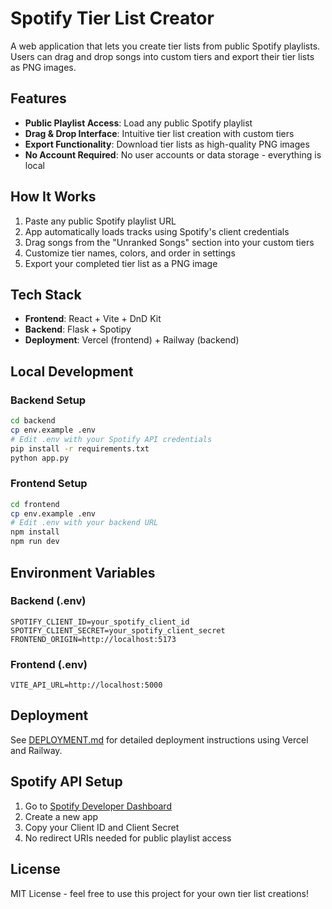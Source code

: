 # Spotify Tier List Creator

A web application that lets you create tier lists from public Spotify playlists. Users can drag and drop songs into custom tiers and export their tier lists as PNG images.

## Features

- **Public Playlist Access**: Load any public Spotify playlist
- **Drag & Drop Interface**: Intuitive tier list creation with custom tiers
- **Export Functionality**: Download tier lists as high-quality PNG images
- **No Account Required**: No user accounts or data storage - everything is local

## How It Works

1. Paste any public Spotify playlist URL
2. App automatically loads tracks using Spotify's client credentials
3. Drag songs from the "Unranked Songs" section into your custom tiers
4. Customize tier names, colors, and order in settings
5. Export your completed tier list as a PNG image

## Tech Stack

- **Frontend**: React + Vite + DnD Kit
- **Backend**: Flask + Spotipy
- **Deployment**: Vercel (frontend) + Railway (backend)

## Local Development

### Backend Setup
```bash
cd backend
cp env.example .env
# Edit .env with your Spotify API credentials
pip install -r requirements.txt
python app.py
```

### Frontend Setup
```bash
cd frontend
cp env.example .env
# Edit .env with your backend URL
npm install
npm run dev
```

## Environment Variables

### Backend (.env)
```
SPOTIFY_CLIENT_ID=your_spotify_client_id
SPOTIFY_CLIENT_SECRET=your_spotify_client_secret
FRONTEND_ORIGIN=http://localhost:5173
```

### Frontend (.env)
```
VITE_API_URL=http://localhost:5000
```

## Deployment

See [DEPLOYMENT.md](DEPLOYMENT.md) for detailed deployment instructions using Vercel and Railway.

## Spotify API Setup

1. Go to [Spotify Developer Dashboard](https://developer.spotify.com/dashboard)
2. Create a new app
3. Copy your Client ID and Client Secret
4. No redirect URIs needed for public playlist access

## License

MIT License - feel free to use this project for your own tier list creations!
